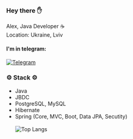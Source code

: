 <h3> Hey there ✋</h3>

Alex, Java Developer ☕️<br>
Location: Ukraine, Lviv

<h4> I'm in telegram:</h4>

[![Telegram](https://img.shields.io/badge/Telegram-blue.svg?style=flat-square&logo=telegram)](https://t.me/uzing_s)
  
### ⚙️ Stack ⚙️
- Java
- JBDC
- PostgreSQL, MySQL
- Hibernate
- Spring (Core, MVC, Boot, Data JPA, Secutity)
<br><br>
![Top Langs](https://github-readme-stats.vercel.app/api/top-langs/?username=overpathz&layout=compact)
